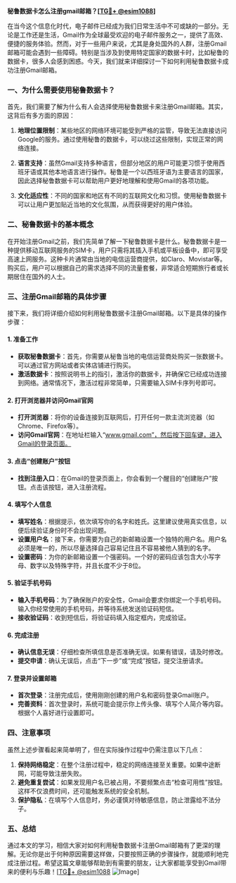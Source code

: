 **秘鲁数据卡怎么注册gmail邮箱？[[TG💪+ @esim1088](https://t.me/s/esim1088)]**

在当今这个信息化时代，电子邮件已经成为我们日常生活中不可或缺的一部分。无论是工作还是生活，Gmail作为全球最受欢迎的电子邮件服务之一，提供了高效、便捷的服务体验。然而，对于一些用户来说，尤其是身处国外的人群，注册Gmail邮箱可能会遇到一些障碍。特别是当涉及到使用特定国家的数据卡时，比如秘鲁的数据卡，很多人会感到困惑。今天，我们就来详细探讨一下如何利用秘鲁数据卡成功注册Gmail邮箱。

### 一、为什么需要使用秘鲁数据卡？

首先，我们需要了解为什么有人会选择使用秘鲁数据卡来注册Gmail邮箱。其实，这背后有多方面的原因：

1. **地理位置限制**：某些地区的网络环境可能受到严格的监管，导致无法直接访问Google的服务。通过使用秘鲁的数据卡，可以绕过这些限制，实现正常的网络连接。
   
2. **语言支持**：虽然Gmail支持多种语言，但部分地区的用户可能更习惯于使用西班牙语或其他本地语言进行操作。秘鲁是一个以西班牙语为主要语言的国家，因此选择秘鲁数据卡可以帮助用户更好地理解和使用Gmail的各项功能。

3. **文化适应性**：不同的国家和地区有不同的互联网文化和习惯。使用秘鲁数据卡可以让用户更加贴近当地的文化氛围，从而获得更好的用户体验。

### 二、秘鲁数据卡的基本概念

在开始注册Gmail之前，我们先简单了解一下秘鲁数据卡是什么。秘鲁数据卡是一种提供移动互联网服务的SIM卡，用户只需将其插入手机或平板设备中，即可享受高速上网服务。这种卡片通常由当地的电信运营商提供，如Claro、Movistar等。购买后，用户可以根据自己的需求选择不同的流量套餐，非常适合短期旅行者或长期居住在国外的人士。

### 三、注册Gmail邮箱的具体步骤

接下来，我们将详细介绍如何利用秘鲁数据卡注册Gmail邮箱。以下是具体的操作步骤：

#### 1. 准备工作

- **获取秘鲁数据卡**：首先，你需要从秘鲁当地的电信运营商处购买一张数据卡。可以通过官方网站或者实体店铺进行购买。
- **激活数据卡**：按照说明书上的指引，激活你的数据卡，并确保它已经成功连接到网络。通常情况下，激活过程非常简单，只需要输入SIM卡序列号即可。

#### 2. 打开浏览器并访问Gmail官网

- **打开浏览器**：将你的设备连接到互联网后，打开任何一款主流浏览器（如Chrome、Firefox等）。
- **访问Gmail官网**：在地址栏输入“www.gmail.com”，然后按下回车键，进入Gmail的登录页面。

#### 3. 点击“创建账户”按钮

- **找到注册入口**：在Gmail的登录页面上，你会看到一个醒目的“创建账户”按钮。点击该按钮，进入注册流程。

#### 4. 填写个人信息

- **填写姓名**：根据提示，依次填写你的名字和姓氏。这里建议使用真实信息，以便后续验证身份时不会出现问题。
- **设置用户名**：接下来，你需要为自己的新邮箱设置一个独特的用户名。用户名必须是唯一的，所以尽量选择自己容易记住且不容易被他人猜到的名字。
- **设置密码**：为你的新邮箱设置一个强密码。一个好的密码应该包含大小写字母、数字以及特殊字符，并且长度不少于8位。

#### 5. 验证手机号码

- **输入手机号码**：为了确保账户的安全性，Gmail会要求你绑定一个手机号码。输入你经常使用的手机号码，并等待系统发送验证码短信。
- **接收验证码**：收到短信后，将验证码填入指定框内，完成验证。

#### 6. 完成注册

- **确认信息无误**：仔细检查所填信息是否准确无误。如果有错误，请及时修改。
- **提交申请**：确认无误后，点击“下一步”或“完成”按钮，提交注册请求。

#### 7. 登录并设置邮箱

- **首次登录**：注册完成后，使用刚刚创建的用户名和密码登录Gmail账户。
- **完善资料**：首次登录时，系统可能会提示你上传头像、填写个人简介等内容。根据个人喜好进行设置即可。

### 四、注意事项

虽然上述步骤看起来简单明了，但在实际操作过程中仍需注意以下几点：

1. **保持网络稳定**：在整个注册过程中，稳定的网络连接至关重要。如果中途断网，可能导致注册失败。
2. **避免重复尝试**：如果发现用户名已被占用，不要频繁点击“检查可用性”按钮。这样不仅浪费时间，还可能触发系统的安全机制。
3. **保护隐私**：在填写个人信息时，务必谨慎对待敏感信息，防止泄露给不法分子。

### 五、总结

通过本文的学习，相信大家对如何利用秘鲁数据卡注册Gmail邮箱有了更深的理解。无论你是出于何种原因需要这样做，只要按照正确的步骤操作，就能顺利地完成注册过程。希望这篇文章能够帮助到有需要的朋友，让大家都能享受到Gmail带来的便利与乐趣！[[TG💪+ @esim1088](https://t.me/s/esim1088) ![Image](https://i.postimg.cc/4NQfJmqS/Snipaste-2025-05-13-00-14-12.png)]